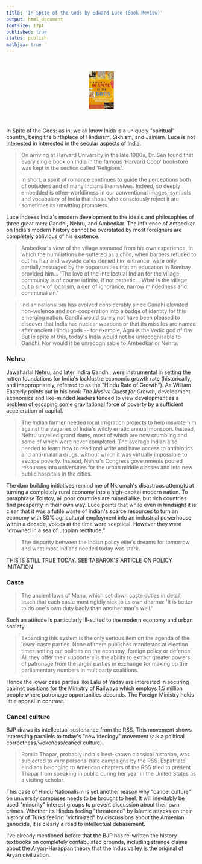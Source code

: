 ```yaml
---
title: 'In Spite of the Gods by Edward Luce (Book Review)'
output: html_document
fontsize: 12pt
published: true
status: publish
mathjax: true
---
```


<br>
<p align="center"><img src="/figures/in_spite_of_the_gods.jpg" width="13%"></p>
<br>

In Spite of the Gods: as in, we all know Inida is a uniquely "spiritual" country, being the birthplace of Hinduism, Sikhism, and Jainism. Luce is not interested in interested in the secular aspects of India.

> On arriving at Harvard University in the late 1980s, Dr. Sen found that every single book on India in the famous 'Harvard Coop' bookstore was kept in the section called 'Religions'.
>
> In short, a spirit of romance continues to guide the perceptions both of outsiders and of many Indians themselves. Indeed, so deeply embedded is other-worldliness in our conventional images, symbols and vocabulary of India that those who consciously reject it are sometimes its unwitting promoters.

Luce indexes India's modern development to the ideals and philosophies of three great men: Gandhi, Nehru, and Ambedkar. The influence of Ambedkar on India's modern history cannot be overstated by most foreigners are completely oblivious of his existence. 

> Ambedkar's view of the village stemmed from his own experience, in which the humiliations he suffered as a child, when barbers refused to cut his hair and wayside cafés denied him entrance, were only partially assuaged by the opportunities that an education in Bombay provided him... 'The love of the intellectual Indian for the village community is of course infinite, if not pathetic... What is the village but a sink of localism, a den of ignorance, narrow mindedness and communalism.'

> Indian nationalism has evolved considerably since Gandhi elevated non-violence and non-cooperation into a badge of identity for this emerging nation. Gandhi would surely not have been pleased to discover that India has nuclear weapons or that its missiles are named after ancient Hindu gods -- for example, Agni is the Vedic god of fire. But in spite of this, today's India would not be unrecognisable to Gandhi. Nor would it be unrecognisable to Ambedkar or Nehru.

### Nehru

Jawaharlal Nehru, and later Indira Gandhi, were instrumental in setting the rotten foundations for India's lacklustre economic growth rate (historically, and inappropriately, referred to as the "Hindu Rate of Growth"). As William Easterly points out in his book *The Illusive Quest for Growth*, development economics and like-minded leaders tended to view development as a problem of escaping some gravitational force of poverty by a sufficient acceleration of capital.

> The Indian farmer needed local irrigration projects to help insulate him against the vagaries of India's wildly erratic annual monsoon. Instead, Nehru unveiled grand dams, most of which are now crumbling and some of which were never completed. The average Indian also needed to learn how to read and write and have access to antibiotics and anti-malaria drugs, without which it was virtually impossible to escape poverty. Instead, Nehru's Congress governments poured resources into universities for the urban middle classes and into new public hospitals in the cities.

The dam building initiatives remind me of Nkrumah's disastrous attempts at turning a completely rural economy into a high-capital modern nation. To paraphrase Tolstoy, all poor countries are ruined alike, but rich countries find prosperity in their own way. Luce points that while even in hindsight it is clear that it was a futile waste of Indian's scarce resources to turn an economy with 80% agricultural employment into an industrial powerhouse within a decade, voices at the time were sceptical. However they were "drowned in a sea of utopian rectitude."

> The disparity between the Indian policy elite's dreams for tomorrow and what most Indians needed today was stark.

THIS IS STILL TRUE TODAY. SEE TABAROK'S ARTICLE ON POLICY IMITATION

### Caste

> The ancient laws of Manu, which set down caste duties in detail, teach that each caste must rigidly sick to its own dharma: 'It is better to do one's own duty badly than another man's well.'

Such an attitude is particularly ill-suited to the modern economy and urban society. 

> Expanding this system is the only serious item on the agenda of the lower-caste parties. None of them publishes manifestos at election times setting out policies on the economy, foreign policy or defence. All they offer their supporters is the ability to extract greater powers of patronage from the larger parties in exchange for making up the parliamentary numbers in multiparty coalitions.

Hence the lower case parties like Lalu of Yadav are interested in securing cabinet positions for the Ministry of Railways which employs 1.5 million people where patronage opportunities abounds. The Foreign Ministry holds little appeal in contrast. 

### Cancel culture

BJP draws its intellectual sustenance from the RSS. This movement shows interesting parallels to today's "new ideology" movement (a.k.a political correctness/wokeness/cancel culture).

> Romila Thapar, probably India's best-known classical historian, was subjected to very personal hate campaigns by the RSS. Expatriate eIndians belonging to American chapters of the RSS tried to present Thapar from speaking in public during her year in the United States as a visiting scholar. 

This case of Hindu Nationalism is yet another reason why "cancel culture" on university campuses needs to be brought to heel. It will inevitably be used "minority" interest groups to prevent discussion about their own crimes. Whether its Hindus feeling "threatened" by Islamic attacks on their history of Turks feeling "victimized" by discussions about the Armenian genocide, it is clearly a road to intellectual debasement. 

I've already mentioned before that the BJP has re-written the history textbooks on completely confabulated grounds, including strange claims about the Aryan-Harappan theory that the Indus valley is the original of Aryan civilization.

